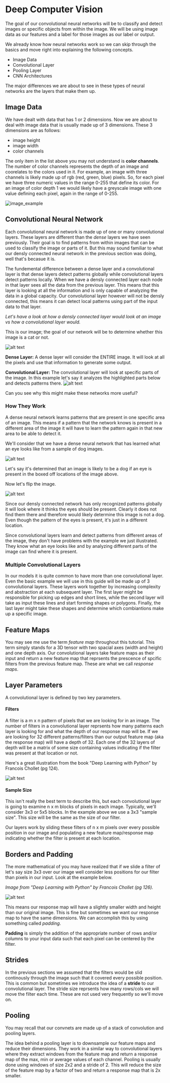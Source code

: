 # Deep Computer Vision

The goal of our convolutional neural networks will be to classify and detect images or specific objects from within the image. We will be using image data as our features and a label for those images as our label or output.

We already know how neural networks work so we can skip through the basics and move right into explaining the following concepts.
- Image Data
- Convolutional Layer
- Pooling Layer
- CNN Architectures

The major differences we are about to see in these types of neural networks are the layers that make them up.

## Image Data

We have dealt with data that has 1 or 2 dimensions. Now we are about to deal with image data that is usually made up of 3 dimensions. These 3 dimensions are as follows:
- image height
- image width
- color channels

The only item in the list above you may not understand is **color channels**. The number of color channels represents the depth of an image and coorelates to the colors used in it. For example, an image with three channels is likely made up of rgb (red, green, blue) pixels. So, for each pixel we have three numeric values in the range 0-255 that define its color. For an image of color depth 1 we would likely have a greyscale image with one value defining each pixel, again in the range of 0-255.

![image_example](http://xrds.acm.org/blog/wp-content/uploads/2016/06/Figure1.png)

## Convolutional Neural Network

Each convolutional neural network is made up of one or many convolutional layers. These layers are different than the *dense* layers we have seen previously. Their goal is to find patterns from within images that can be used to classify the image or parts of it. But this may sound familiar to what our densly connected neural network in the previous section was doing, well that's becasue it is. 

The fundemental difference between a dense layer and a convolutional layer is that dense layers detect patterns globally while convolutional layers detect patterns locally. When we have a densly connected layer each node in that layer sees all the data from the previous layer. This means that this layer is looking at all the information and is only capable of analyzing the data in a global capacity. Our convolutional layer however will not be densly connected, this means it can detect local patterns using part of the input data to that layer.

*Let's have a look at how a densly connected layer would look at an image vs how a convolutional layer would.*

This is our image; the goal of our network will be to determine whether this image is a cat or not.

![alt text](https://img.webmd.com/dtmcms/live/webmd/consumer_assets/site_images/article_thumbnails/reference_guide/cat_weight_ref_guide/1800x1200_cat_weight_ref_guide.jpg)

**Dense Layer:** A dense layer will consider the ENTIRE image. It will look at all the pixels and use that information to generate some output.

**Convolutional Layer:** The convolutional layer will look at specific parts of the image. In this example let's say it analyzes the highlighted parts below and detects patterns there.
![alt text](https://drive.google.com/uc?export=view&id=1M7v7S-b-zisFLI_G4ZY_RdUJQrGpJ3zt)

Can you see why this might make these networks more useful?

### How They Work

A dense neural network learns patterns that are present in one specific area of an image. This means if a pattern that the network knows is present in a different area of the image it will have to learn the pattern again in that new area to be able to detect it. 


We'll consider that we have a dense neural network that has learned what an eye looks like from a sample of dog images.

![alt text](https://drive.google.com/uc?export=view&id=16FJKkVS_lZToQOCOOy6ohUpspWgtoQ-c)

Let's say it's determined that an image is likely to be a dog if an eye is present in the boxed off locations of the image above.

Now let's flip the image.

![alt text](https://drive.google.com/uc?export=view&id=1V7Dh7BiaOvMq5Pm_jzpQfJTZcpPNmN0W)

Since our densly connected network has only recognized patterns globally it will look where it thinks the eyes should be present. Clearly it does not find them there and therefore would likely determine this image is not a dog. Even though the pattern of the eyes is present, it's just in a different location.

Since convolutional layers learn and detect patterns from different areas of the image, they don't have problems with the example we just illustrated. They know what an eye looks like and by analyzing different parts of the image can find where it is present. 

### Multiple Convolutional Layers

In our models it is quite common to have more than one convolutional layer. Even the basic example we will use in this guide will be made up of 3 convolutional layers. These layers work together by increasing complexity and abstraction at each subsequent layer. The first layer might be responsible for picking up edges and short lines, while the second layer will take as input these lines and start forming shapes or polygons. Finally, the last layer might take these shapes and determine which combiantions make up a specific image.

## Feature Maps

You may see me use the term *feature map* throughout this tutorial. This term simply stands for a 3D tensor with two spacial axes (width and height) and one depth axis. Our convolutional layers take feature maps as their input and return a new feature map that reprsents the prescence of spcific filters from the previous feature map. These are what we call *response maps*.

## Layer Parameters

A convolutional layer is defined by two key parameters.

#### **Filters**

A filter is a m x n pattern of pixels that we are looking for in an image. The number of filters in a convolutional layer reprsents how many patterns each layer is looking for and what the depth of our response map will be. If we are looking for 32 different patterns/filters than our output feature map (aka the response map) will have a depth of 32. Each one of the 32 layers of depth will be a matrix of some size containing values indicating if the filter was present at that location or not.

Here's a great illustration from the book "Deep Learning with Python" by Francois Chollet (pg 124).

![alt text](https://drive.google.com/uc?export=view&id=1HcLvvLKvLCCGuGZPMvKYz437FbbCC2eB)

#### **Sample Size**

This isn't really the best term to describe this, but each convolutional layer is going to examine n x m blocks of pixels in each image. Typically, we'll consider 3x3 or 5x5 blocks. In the example above we use a 3x3 "sample size". This size will be the same as the size of our filter. 

Our layers work by sliding these filters of n x m pixels over every possible position in our image and populating a new feature map/response map indicating whether the filter is present at each location. 

## Borders and Padding

The more mathematical of you may have realized that if we slide a filter of let's say size 3x3 over our image well consider less positions for our filter than pixels in our input. Look at the example below. 

*Image from "Deep Learning with Python" by Francois Chollet (pg 126).*

![alt text](https://drive.google.com/uc?export=view&id=1OEfXrV16NBjwAafgBfYYcWOyBCHqaZ5M)

This means our response map will have a slightly smaller width and height than our original image. This is fine but sometimes we want our response map to have the same dimensions. We can accomplish this by using something called *padding*.

**Padding** is simply the addition of the appropriate number of rows and/or columns to your input data such that each pixel can be centered by the filter.

## Strides

In the previous sections we assumed that the filters would be slid continously through the image such that it covered every possible position. This is common but sometimes we introduce the idea of a **stride** to our convolutional layer. The stride size reprsents how many rows/cols we will move the filter each time. These are not used very frequently so we'll move on.

## Pooling

You may recall that our convnets are made up of a stack of convolution and pooling layers.

The idea behind a pooling layer is to downsample our feature maps and reduce their dimensions. They work in a similar way to convolutional layers where they extract windows from the feature map and return a response map of the max, min or average values of each channel. Pooling is usually done using windows of size 2x2 and a stride of 2. This will reduce the size of the feature map by a factor of two and return a response map that is 2x smaller.


